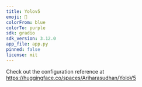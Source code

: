 ```yaml
---
title: Yolov5
emoji: 🐠
colorFrom: blue
colorTo: purple
sdk: gradio
sdk_version: 3.12.0
app_file: app.py
pinned: false
license: mit
---
```


Check out the configuration reference at https://huggingface.co/spaces/Ariharasudhan/YoloV5
